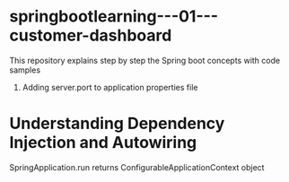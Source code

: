 # springbootlearning---01---customer-dashboard
This repository explains step by step the Spring boot concepts with code samples
1. Adding server.port to application properties file

# Understanding Dependency Injection and Autowiring
SpringApplication.run returns ConfigurableApplicationContext object
